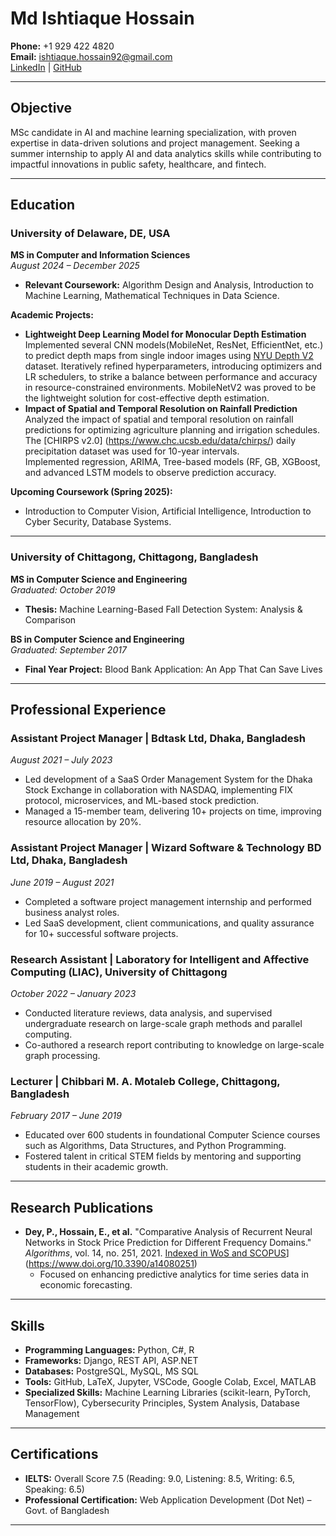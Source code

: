 # Md Ishtiaque Hossain

**Phone:** +1 929 422 4820  
**Email:** ishtiaque.hossain92@gmail.com  
[LinkedIn](https://www.linkedin.com/in/ishtiaque-h/) | [GitHub](https://github.com/Ishtiaque-h)

---

## Objective
MSc candidate in AI and machine learning specialization, with proven expertise in data-driven solutions and project management. Seeking a summer internship to apply AI and data analytics skills while contributing to impactful innovations in public safety, healthcare, and fintech.

---

## Education

### University of Delaware, DE, USA
**MS in Computer and Information Sciences**  
_August 2024 – December 2025_  
- **Relevant Coursework:** Algorithm Design and Analysis, Introduction to Machine Learning, Mathematical Techniques in Data Science.  

**Academic Projects:**  
- **Lightweight Deep Learning Model for Monocular Depth Estimation**  
  Implemented several CNN models(MobileNet, ResNet, EfficientNet, etc.) to predict depth maps from single indoor images using [NYU Depth V2](https://www.tensorflow.org/datasets/catalog/nyu_depth_v2) dataset.
  Iteratively refined hyperparameters, introducing optimizers and LR schedulers, to strike a balance between performance and accuracy in resource-constrained environments.
  MobileNetV2 was proved to be the lightweight solution for cost-effective depth estimation.  
- **Impact of Spatial and Temporal Resolution on Rainfall Prediction**  
  Analyzed the impact of spatial and temporal resolution on rainfall predictions for optimizing agriculture planning and irrigation schedules.
  The [CHIRPS v2.0] (https://www.chc.ucsb.edu/data/chirps/) daily precipitation dataset was used for 10-year intervals.  
  Implemented regression, ARIMA, Tree-based models (RF, GB, XGBoost, and advanced LSTM models to observe prediction accuracy.  

**Upcoming Coursework (Spring 2025):**  
- Introduction to Computer Vision, Artificial Intelligence, Introduction to Cyber Security, Database Systems.

---

### University of Chittagong, Chittagong, Bangladesh
**MS in Computer Science and Engineering**  
_Graduated: October 2019_  
- **Thesis:** Machine Learning-Based Fall Detection System: Analysis & Comparison  

**BS in Computer Science and Engineering**  
_Graduated: September 2017_  
- **Final Year Project:** Blood Bank Application: An App That Can Save Lives  

---

## Professional Experience

### Assistant Project Manager | Bdtask Ltd, Dhaka, Bangladesh  
_August 2021 – July 2023_  
- Led development of a SaaS Order Management System for the Dhaka Stock Exchange in collaboration with NASDAQ, implementing FIX protocol, microservices, and ML-based stock prediction.  
- Managed a 15-member team, delivering 10+ projects on time, improving resource allocation by 20%.

### Assistant Project Manager | Wizard Software & Technology BD Ltd, Dhaka, Bangladesh  
_June 2019 – August 2021_  
- Completed a software project management internship and performed business analyst roles.  
- Led SaaS development, client communications, and quality assurance for 10+ successful software projects.

### Research Assistant | Laboratory for Intelligent and Affective Computing (LIAC), University of Chittagong  
_October 2022 – January 2023_  
- Conducted literature reviews, data analysis, and supervised undergraduate research on large-scale graph methods and parallel computing.  
- Co-authored a research report contributing to knowledge on large-scale graph processing.

### Lecturer | Chibbari M. A. Motaleb College, Chittagong, Bangladesh  
_February 2017 – June 2019_  
- Educated over 600 students in foundational Computer Science courses such as Algorithms, Data Structures, and Python Programming.  
- Fostered talent in critical STEM fields by mentoring and supporting students in their academic growth.

---

## Research Publications
- **Dey, P., Hossain, E., et al.** "Comparative Analysis of Recurrent Neural Networks in Stock Price Prediction for Different Frequency Domains." _Algorithms_, vol. 14, no. 251, 2021. [Indexed in WoS and SCOPUS]([Link)] (https://www.doi.org/10.3390/a14080251)  
  - Focused on enhancing predictive analytics for time series data in economic forecasting.

---

## Skills

- **Programming Languages:** Python, C#, R  
- **Frameworks:** Django, REST API, ASP.NET  
- **Databases:** PostgreSQL, MySQL, MS SQL  
- **Tools:** GitHub, LaTeX, Jupyter, VSCode, Google Colab, Excel, MATLAB  
- **Specialized Skills:** Machine Learning Libraries (scikit-learn, PyTorch, TensorFlow), Cybersecurity Principles, System Analysis, Database Management  

---

## Certifications

- **IELTS:** Overall Score 7.5 (Reading: 9.0, Listening: 8.5, Writing: 6.5, Speaking: 6.5)  
- **Professional Certification:** Web Application Development (Dot Net) – Govt. of Bangladesh  

---
